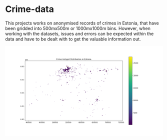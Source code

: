# Crime-data
<p>This projects works on anonymised records of crimes in Estonia, that have been gridded into 500mx500m or 1000mx1000m bins. However, when working with the datasets, issues and errors can be expected within the data and have to be dealt with to get the valuable information out.</p>

<img src="https://github.com/mutugi-c/Crime-data/blob/main/crime_hotspots.png" alt="An image of crime distribution in Estonia"></img>

